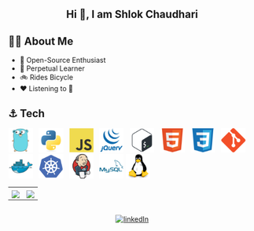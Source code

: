 <h2 align="center">  Hi 👋, I am Shlok Chaudhari </h2> 

 ## :man_shrugging: About Me

- :beginner: Open-Source Enthusiast
- 🌱 Perpetual Learner
- :bike: Rides Bicycle
- :hearts: Listening to :musical_note:


## ⚓️ Tech

<img src="https://github.com/devicons/devicon/blob/master/icons/go/go-original.svg" alt="Golang" width="50" height="50" /> &nbsp;
<img src="https://github.com/devicons/devicon/blob/master/icons/python/python-original.svg" alt="Python" width="50" height="50" /> &nbsp;
<img src="https://github.com/devicons/devicon/blob/master/icons/javascript/javascript-original.svg" alt="JavaScript" width="50" height="50" /> &nbsp;
<img src="https://github.com/devicons/devicon/blob/master/icons/jquery/jquery-plain-wordmark.svg" alt="JQuery" width="50" height="50" /> &nbsp;
<img src="https://github.com/devicons/devicon/blob/master/icons/bash/bash-original.svg" alt="Bash" width="50" height="50" /> &nbsp;
<img src="https://github.com/devicons/devicon/blob/master/icons/html5/html5-original.svg" alt="HTML5" width="50" height="50" /> &nbsp;
<img src="https://github.com/devicons/devicon/blob/master/icons/css3/css3-original.svg" alt="CSS3" width="50" height="50" /> &nbsp;
<img src="https://github.com/devicons/devicon/blob/master/icons/git/git-original.svg" alt="Git" width="50" height="50" /> &nbsp;
<img src="https://github.com/devicons/devicon/blob/master/icons/docker/docker-original.svg" alt="Docker" width="50" height="50" /> &nbsp;
<img src="https://github.com/devicons/devicon/blob/master/icons/kubernetes/kubernetes-plain.svg" alt="Kubernetes" width="50" height="50" /> &nbsp;
<img src="https://github.com/devicons/devicon/blob/master/icons/jenkins/jenkins-original.svg" alt="Jenkins" width="50" height="50" /> &nbsp;
<img src="https://github.com/devicons/devicon/blob/master/icons/mysql/mysql-plain-wordmark.svg" alt="MySQL" width="50" height="50"/> 
<img src="https://github.com/devicons/devicon/blob/master/icons/linux/linux-original.svg" alt="Linux" width="50" height="50" /> &nbsp;

<table>
  <tr>
    <th>
      <img src="https://github-readme-stats.vercel.app/api?username=shlokchaudhari9&show_icons=true&custom_title=GitHub Stats&count_private=true&theme=blueberry" align="center" />
    </th>
    <th>
      <img src="https://github-readme-streak-stats.herokuapp.com/?user=shlokchaudhari9&hide_border=true&theme=blueberry" align="center" />
    </th>
  </tr>
</table>


<p align="center" style="margin-top:30px;">
  <a href="https://www.linkedin.com/in/shlokchaudhari9/"><img src="https://image.flaticon.com/icons/png/512/174/174857.png" alt="linkedIn" width="30"/></a>
</p>
